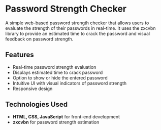 # Password Strength Checker

A simple web-based password strength checker that allows users to evaluate the strength of their passwords in real-time. It uses the zxcvbn library to provide an estimated time to crack the password and visual feedback on password strength.

## Features

- Real-time password strength evaluation
- Displays estimated time to crack password
- Option to show or hide the entered password
- Intuitive UI with visual indicators of password strength
- Responsive design

## Technologies Used

- **HTML, CSS, JavaScript** for front-end development
- **zxcvbn** for password strength estimation
